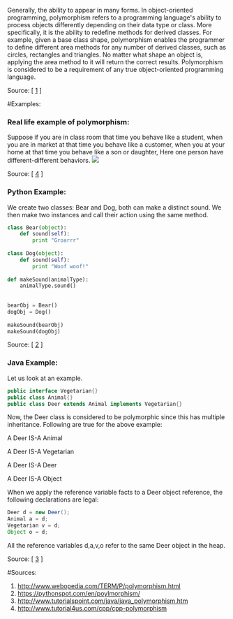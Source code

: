 Generally, the ability to appear in many forms. In object-oriented programming, polymorphism refers to a programming language's ability to process objects differently depending on their data type or class. More specifically, it is the ability to redefine methods for derived classes. For example, given a base class shape, polymorphism enables the programmer to define different area methods for any number of derived classes, such as circles, rectangles and triangles. No matter what shape an object is, applying the area method to it will return the correct results. Polymorphism is considered to be a requirement of any true object-oriented programming language.

Source: [ [1] ]

#Examples:

### Real life example of polymorphism:
Suppose if you are in class room that time you behave like a student, when you are in market at that time you behave like a customer, when you at your home at that time you behave like a son or daughter, Here one person have different-different behaviors.
![](http://www.tutorial4us.com/cpp/images/oops/polymorphism-example.png)

Source: [ [4] ]

### Python Example:
We create two classes:  Bear and Dog, both  can make a distinct sound.  We then make two instances and call their action using the same method.
```python
class Bear(object):
    def sound(self):
        print "Groarrr"
 
class Dog(object):
    def sound(self):
        print "Woof woof!"
 
def makeSound(animalType):
    animalType.sound()
 
 
bearObj = Bear()
dogObj = Dog()
 
makeSound(bearObj)
makeSound(dogObj)

```
Source: [ [2] ]

### Java Example:

Let us look at an example.

``` Java
public interface Vegetarian{}
public class Animal{}
public class Deer extends Animal implements Vegetarian{}
```
Now, the Deer class is considered to be polymorphic since this has multiple inheritance. Following are true for the above example:

A Deer IS-A Animal

A Deer IS-A Vegetarian

A Deer IS-A Deer

A Deer IS-A Object

When we apply the reference variable facts to a Deer object reference, the following declarations are legal:
```Java
Deer d = new Deer();
Animal a = d;
Vegetarian v = d;
Object o = d;
```
All the reference variables d,a,v,o refer to the same Deer object in the heap.

Source: [ [3] ]

#Sources:


1. http://www.webopedia.com/TERM/P/polymorphism.html
2. https://pythonspot.com/en/poylmorphism/
3. http://www.tutorialspoint.com/java/java_polymorphism.htm
4. http://www.tutorial4us.com/cpp/cpp-polymorphism

[1]: http://www.webopedia.com/TERM/P/polymorphism.html
[2]: https://pythonspot.com/en/poylmorphism/
[3]: http://www.tutorialspoint.com/java/java_polymorphism.htm
[4]: http://www.tutorial4us.com/cpp/cpp-polymorphism